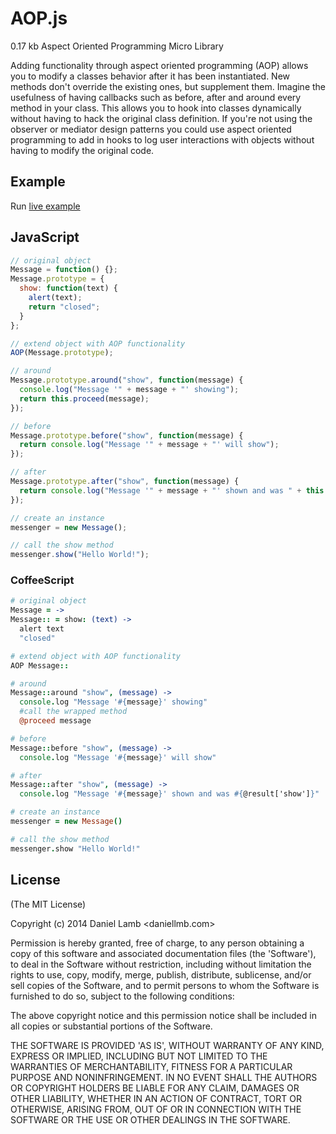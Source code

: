 # AOP.js

0.17 kb Aspect Oriented Programming Micro Library

Adding functionality through aspect oriented programming (AOP) allows you to modify a classes behavior after it has been instantiated. New methods don't override the existing ones, but supplement them. Imagine the usefulness of having callbacks such as before, after and around every method in your class. This allows you to hook into classes dynamically without having to hack the original class definition. If you're not using the observer or mediator design patterns you could use aspect oriented programming to add in hooks to log user interactions with objects without having to modify the original code.

## Example

Run [live example](http://jsfiddle.net/daniellmb/H2rvF/)

## JavaScript
```JavaScript
// original object
Message = function() {};
Message.prototype = {
  show: function(text) {
    alert(text);
    return "closed";
  }
};

// extend object with AOP functionality
AOP(Message.prototype);

// around
Message.prototype.around("show", function(message) {
  console.log("Message '" + message + "' showing");
  return this.proceed(message);
});

// before
Message.prototype.before("show", function(message) {
  return console.log("Message '" + message + "' will show");
});

// after
Message.prototype.after("show", function(message) {
  return console.log("Message '" + message + "' shown and was " + this.result['show']);
});

// create an instance
messenger = new Message();

// call the show method
messenger.show("Hello World!");
```

### CoffeeScript
```CoffeeScript
# original object
Message = ->
Message:: = show: (text) ->
  alert text
  "closed"

# extend object with AOP functionality
AOP Message::

# around
Message::around "show", (message) ->
  console.log "Message '#{message}' showing"
  #call the wrapped method
  @proceed message

# before
Message::before "show", (message) ->
  console.log "Message '#{message}' will show"

# after
Message::after "show", (message) ->
  console.log "Message '#{message}' shown and was #{@result['show']}"

# create an instance
messenger = new Message()

# call the show method
messenger.show "Hello World!"
```

## License 

(The MIT License)

Copyright (c) 2014 Daniel Lamb <daniellmb.com>

Permission is hereby granted, free of charge, to any person obtaining
a copy of this software and associated documentation files (the
'Software'), to deal in the Software without restriction, including
without limitation the rights to use, copy, modify, merge, publish,
distribute, sublicense, and/or sell copies of the Software, and to
permit persons to whom the Software is furnished to do so, subject to
the following conditions:

The above copyright notice and this permission notice shall be
included in all copies or substantial portions of the Software.

THE SOFTWARE IS PROVIDED 'AS IS', WITHOUT WARRANTY OF ANY KIND,
EXPRESS OR IMPLIED, INCLUDING BUT NOT LIMITED TO THE WARRANTIES OF
MERCHANTABILITY, FITNESS FOR A PARTICULAR PURPOSE AND NONINFRINGEMENT.
IN NO EVENT SHALL THE AUTHORS OR COPYRIGHT HOLDERS BE LIABLE FOR ANY
CLAIM, DAMAGES OR OTHER LIABILITY, WHETHER IN AN ACTION OF CONTRACT,
TORT OR OTHERWISE, ARISING FROM, OUT OF OR IN CONNECTION WITH THE
SOFTWARE OR THE USE OR OTHER DEALINGS IN THE SOFTWARE.

